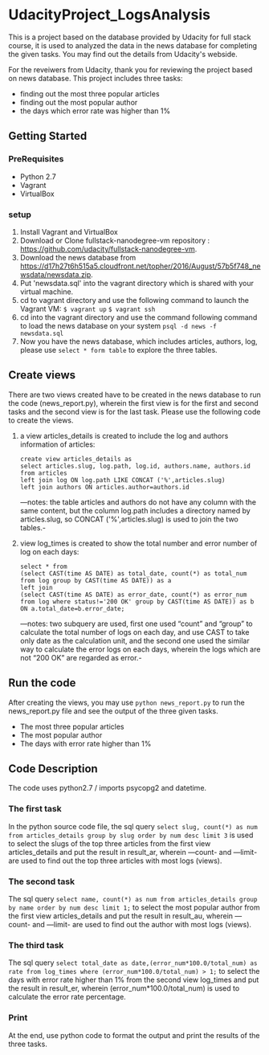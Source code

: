 # UdacityProject_LogsAnalysis
This is a project based on the database provided by Udacity for full stack course, it is used to analyzed the data in the news database for completing the given tasks. You may find out the details from Udacity's webside.

For the reveiwers from Udacity, thank you for reviewing the project based on news database. This project includes three tasks:
- finding out the most three popular articles
- finding out the most popular author
- the days which error rate was higher than 1%


## Getting Started ##

### PreRequisites ###
- Python 2.7
- Vagrant
- VirtualBox

### setup ###
1. Install Vagrant and VirtualBox
2. Download or Clone fullstack-nanodegree-vm repository : https://github.com/udacity/fullstack-nanodegree-vm.
3. Download the news database from https://d17h27t6h515a5.cloudfront.net/topher/2016/August/57b5f748_newsdata/newsdata.zip.
4. Put 'newsdata.sql' into the vagrant directory which is shared with your virtual machine.
5. cd to vagrant directory and use the following command to launch the Vagrant VM:
	`$ vagrant up`
	`$ vagrant ssh`
6. cd into the vagrant directory and use the command following command to load the news database on your system
	`psql -d news -f newsdata.sql`
7. Now you have the news database, which includes articles, authors, log, please use `select * form table` to explore the three tables.


## Create views ##

There are two views created have to be created in the news database to run the code (news_report.py), wherein the first view is for the first and second tasks and the second view is for the last task. Please use the following code to create the views.


1. a view articles_details is created to include the log and authors information of articles:
	```
	create view articles_details as
	select articles.slug, log.path, log.id, authors.name, authors.id from articles
	left join log ON log.path LIKE CONCAT ('%',articles.slug)
	left join authors ON articles.author=authors.id
	```
	—notes: the table articles and authors do not have any column with the same content, but the column log.path includes a directory named by articles.slug, so CONCAT ('%',articles.slug) is used to join the two tables.-

2. view log_times is created to show the total number and error number of log on each days:
	
	```
	select * from
	(select CAST(time AS DATE) as total_date, count(*) as total_num
	from log group by CAST(time AS DATE)) as a
	left join
	(select CAST(time AS DATE) as error_date, count(*) as error_num
	from log where status!='200 OK' group by CAST(time AS DATE)) as b
	ON a.total_date=b.error_date;
	```
	—notes: two subquery are used,  first one used “count” and “group” to calculate the total number of logs on each day, and use CAST to take only date as the calculation unit, and the second one used the similar way to calculate the error logs on each days, wherein the logs which are not “200 OK” are regarded as error.-

## Run the code ##
After creating the views, you may use `python news_report.py` to run the news_report.py file and see the output of the three given tasks.
- The most three popular articles
- The most popular author
- The days with error rate higher than 1%

## Code Description ##
The code uses python2.7 / imports psycopg2 and datetime.

### The first task ###
In the python source code file, the sql query `select slug, count(*) as num from articles_details group by slug order by num desc limit 3` is used to select the slugs of the top three articles from the first view articles_details and put the result in result_ar, wherein —count- and —limit- are used to find out the top three articles with most logs (views).


### The second task ###
The sql query `select name, count(*) as num from articles_details group by name order by num desc limit 1;` to select the most popular author from the first view articles_details and put the result in result_au, wherein —count- and —limit- are used to find out the author with most logs (views).


### The third task ###
The sql query `select total_date as date,(error_num*100.0/total_num) as rate from log_times where (error_num*100.0/total_num) > 1;` to select the days with error rate higher than 1% from the second view log_times and put the result in result_er, wherein (error_num*100.0/total_num) is used to calculate the error rate percentage.

### Print ###
At the end, use python code to format the output and print the results of the three tasks.


